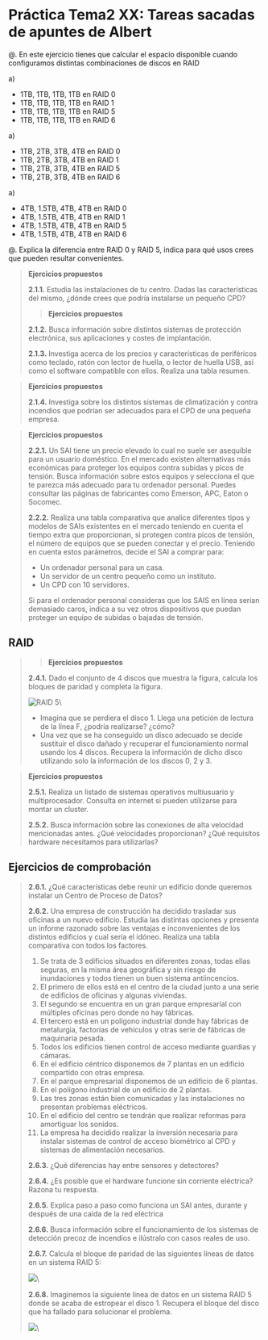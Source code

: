 # Práctica Tema2 XX: Tareas sacadas de apuntes de Albert

@.	En este ejercicio tienes que calcular el espacio disponible cuando configuramos distintas combinaciones de discos en RAID

a)

* 1TB, 1TB, 1TB, 1TB en RAID 0
* 1TB, 1TB, 1TB, 1TB en RAID 1
* 1TB, 1TB, 1TB, 1TB en RAID 5
* 1TB, 1TB, 1TB, 1TB en RAID 6

a)

* 1TB, 2TB, 3TB, 4TB en RAID 0
* 1TB, 2TB, 3TB, 4TB en RAID 1
* 1TB, 2TB, 3TB, 4TB en RAID 5
* 1TB, 2TB, 3TB, 4TB en RAID 6

a)

* 4TB, 1.5TB, 4TB, 4TB en RAID 0
* 4TB, 1.5TB, 4TB, 4TB en RAID 1
* 4TB, 1.5TB, 4TB, 4TB en RAID 5
* 4TB, 1.5TB, 4TB, 4TB en RAID 6

@.	Explica la diferencia entre RAID 0 y RAID 5, indica para qué usos crees que pueden resultar convenientes.

> **Ejercicios propuestos**
>
> **2.1.1.** Estudia las instalaciones de tu centro. Dadas las características del mismo, ¿dónde crees que podría instalarse un pequeño CPD?
> 
> 
> 
> > **Ejercicios propuestos**
>
> **2.1.2.** Busca información sobre distintos sistemas de protección electrónica, sus aplicaciones y costes de implantación.
>
> **2.1.3.** Investiga acerca de los precios y características de periféricos como teclado, ratón con lector de huella, o lector de huella USB, así como el software compatible con ellos. Realiza una tabla resumen.

> **Ejercicios propuestos**
>
> **2.1.4.** Investiga sobre los distintos sistemas de climatización y contra incendios que podrían ser adecuados para el CPD de una pequeña empresa.
>

> **Ejercicios propuestos**
>
> **2.2.1.**  Un SAI tiene un precio elevado lo cual no suele ser asequible para un usuario doméstico. En el mercado existen alternativas más económicas para proteger los equipos contra subidas y picos de tensión. Busca información sobre estos equipos y selecciona el que te parezca más adecuado para tu ordenador personal. Puedes consultar las páginas de fabricantes como Emerson, APC, Eaton o Socomec.
> 
> **2.2.2.** Realiza una tabla comparativa que analice diferentes tipos y modelos de SAIs existentes en el mercado teniendo en cuenta el tiempo extra que proporcionan, si protegen contra picos de tensión, el número de equipos que se pueden conectar y el precio. Teniendo en cuenta estos parámetros, decide el SAI a comprar para:
> 
> * Un ordenador personal para un casa.
> * Un servidor de un centro pequeño como un instituto.
> * Un CPD con 10 servidores.
> 
> Si para el ordenador personal consideras que los SAIS en línea serían demasiado caros, indica a su vez otros dispositivos que puedan proteger un equipo de subidas o bajadas  de tensión.


## RAID

>
>
>> **Ejercicios propuestos**
>
> **2.4.1.** Dado el conjunto de 4 discos que muestra la figura, calcula los bloques de paridad y completa la figura.
> 
> ![RAID 5](imagenes/tema02_raid5ejercicio.jpg)\
>
> 
> * Imagina que se perdiera el disco 1. Llega una petición de lectura de la línea F, ¿podría realizarse? ¿cómo?
> * Una vez que se ha conseguido un disco adecuado se decide sustituir el disco dañado y recuperar el funcionamiento normal usando los 4 discos. Recupera la información de dicho disco utilizando solo la información de los discos 0, 2 y 3.
>




> **Ejercicios propuestos**
>
> **2.5.1.** Realiza un listado de sistemas operativos multiusuario y multiprocesador. Consulta en internet si pueden utilizarse para montar un cluster.
> 
> **2.5.2.** Busca información sobre las conexiones de alta velocidad mencionadas antes. ¿Qué velocidades proporcionan? ¿Qué requisitos hardware necesitamos para utilizarlas?
> 



## Ejercicios de comprobación

> **2.6.1.** ¿Qué características debe reunir un edificio donde queremos instalar un Centro de Proceso de Datos?
> 
> **2.6.2.** Una empresa de construcción ha decidido trasladar sus oficinas a un nuevo edificio. Estudia las distintas opciones y presenta un informe razonado sobre las ventajas e inconvenientes de los distintos edificios y cual sería el idóneo. 
> Realiza una tabla comparativa con todos los factores.
> 1) Se trata de 3 edificios situados en diferentes zonas, todas ellas seguras, en la misma área geográfica y sin riesgo de inundaciones y todos tienen un buen sistema antiincencios.
> 2) El primero de ellos está en el centro de la ciudad junto a una serie de edificios de oficinas y algunas viviendas.
> 3) El segundo se encuentra en un gran parque empresarial con múltiples oficinas pero donde no hay fábricas.
> 4) El tercero está en un polígono industrial donde hay fábricas de metalurgia, factorías de vehículos y otras serie de fábricas de maquinaria pesada.
> 5) Todos los edificios tienen control de acceso mediante guardias y cámaras.
> 6) En el edificio céntrico disponemos de 7 plantas en un edificio compartido con otras empresa.
> 7) En el parque empresarial disponemos de un edificio de 6 plantas.
> 8) En el polígono industrial de un edificio de 2 plantas.
> 9) Las tres zonas están bien  comunicadas y las instalaciones no presentan problemas eléctricos.
> 10) En el edificio del centro se tendrán que realizar reformas para amortiguar los sonidos.
> 11) La empresa ha decidido realizar la inversión necesaria para instalar sistemas de control de acceso biométrico al CPD y sistemas de alimentación necesarios.
> 
> **2.6.3.** ¿Qué diferencias hay entre sensores y detectores?
> 
> **2.6.4.** ¿Es posible que el hardware funcione sin corriente eléctrica? Razona tu respuesta.
> 
> **2.6.5.** Explica paso a paso como funciona un SAI antes, durante y después de una caída de la red eléctrica
>
> **2.6.6.** Busca información sobre el funcionamiento de los sistemas de detección precoz de incendios e ilústralo con casos reales de uso.
>
> **2.6.7.** Calcula el bloque de paridad de las siguientes líneas de datos en un sistema RAID 5:
>
>![](imagenes/tema02_Ejerc1Raid.jpg)\
> 
> **2.6.8.** Imaginemos la siguiente linea de datos en un sistema RAID 5 donde se acaba de estropear el disco 1. Recupera el bloque del disco que ha fallado para solucionar el problema.
> 
> ![](imagenes/tema02_ejerc2Raid.jpg)\

>

